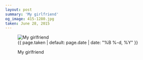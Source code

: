 ```yaml
---
layout: post
summary: 'My girlfriend'
og_image: 415-1280.jpg
taken: June 28, 2015
---
```


<figure class="post" data-src="{{ site.assets_url }}/{{ page.og_image }}" data-sub-html='#caption-{{ page.id | remove_first: "/" }}'>
<img alt="My girlfriend" sizes="(min-width: 700px) 50vw, calc(100vw - 2rem)" src="{{ site.assets_url }}/415-640.jpg" srcset="{{ site.assets_url }}/415-1280.jpg 1280w, {{ site.assets_url }}/415-960.jpg 960w, {{ site.assets_url }}/415-640.jpg 640w, {{ site.assets_url }}/415-320.jpg 320w"/>
<figcaption id='caption-{{ page.id | remove_first: "/" }}'>
<time>{{ page.taken | default: page.date | date: "%B %-d, %Y" }}</time>
<p>My girlfriend</p>
</figcaption>
</figure>
